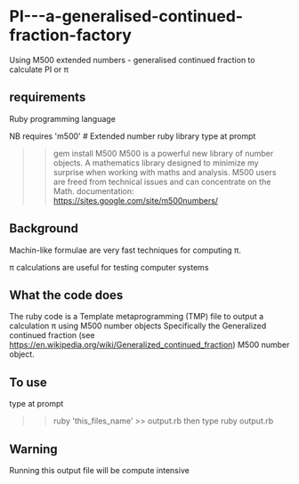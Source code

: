 # PI---a-generalised-continued-fraction-factory
Using M500 extended numbers - generalised continued fraction to calculate PI or π

requirements
------------

Ruby programming language

NB requires 'm500' # Extended number ruby library
type at prompt
>>gem install M500
M500 is a powerful new library of number objects.
A mathematics library designed to minimize my surprise when working with maths and analysis.
M500 users are freed from technical issues and can concentrate on the Math.
documentation: https://sites.google.com/site/m500numbers/

Background
----------
Machin-like formulae are very fast techniques for computing π.

π calculations are useful for testing computer systems

What the code does
------------------
The ruby code is a Template metaprogramming (TMP) file to output a calculation π using M500 number objects
Specifically the Generalized continued fraction (see https://en.wikipedia.org/wiki/Generalized_continued_fraction) M500 number object.

To use
------
type at prompt
>>ruby 'this_files_name' >> output.rb
then type
>>ruby output.rb

Warning
-------
Running this output file will be compute intensive



